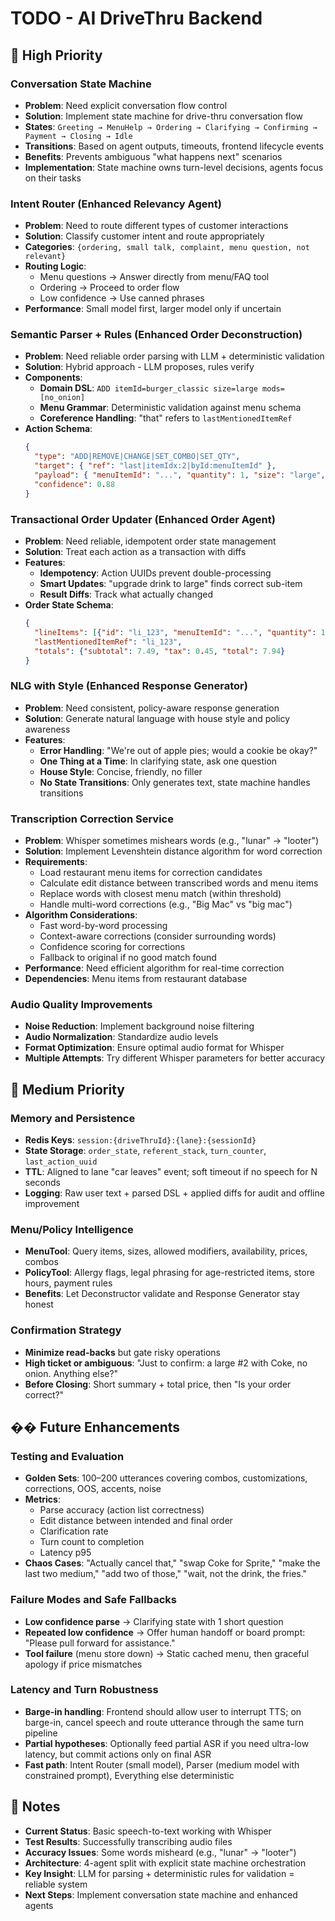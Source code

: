 # TODO - AI DriveThru Backend

## 🎯 **High Priority**

### **Conversation State Machine**
- **Problem**: Need explicit conversation flow control
- **Solution**: Implement state machine for drive-thru conversation flow
- **States**: `Greeting → MenuHelp → Ordering → Clarifying → Confirming → Payment → Closing → Idle`
- **Transitions**: Based on agent outputs, timeouts, frontend lifecycle events
- **Benefits**: Prevents ambiguous "what happens next" scenarios
- **Implementation**: State machine owns turn-level decisions, agents focus on their tasks

### **Intent Router (Enhanced Relevancy Agent)**
- **Problem**: Need to route different types of customer interactions
- **Solution**: Classify customer intent and route appropriately
- **Categories**: `{ordering, small talk, complaint, menu question, not relevant}`
- **Routing Logic**:
  - Menu questions → Answer directly from menu/FAQ tool
  - Ordering → Proceed to order flow
  - Low confidence → Use canned phrases
- **Performance**: Small model first, larger model only if uncertain

### **Semantic Parser + Rules (Enhanced Order Deconstruction)**
- **Problem**: Need reliable order parsing with LLM + deterministic validation
- **Solution**: Hybrid approach - LLM proposes, rules verify
- **Components**:
  - **Domain DSL**: `ADD itemId=burger_classic size=large mods=[no_onion]`
  - **Menu Grammar**: Deterministic validation against menu schema
  - **Coreference Handling**: "that" refers to `lastMentionedItemRef`
- **Action Schema**:
  ```json
  {
    "type": "ADD|REMOVE|CHANGE|SET_COMBO|SET_QTY",
    "target": { "ref": "last|itemIdx:2|byId:menuItemId" },
    "payload": { "menuItemId": "...", "quantity": 1, "size": "large", "modifiers": [...] },
    "confidence": 0.88
  }
  ```

### **Transactional Order Updater (Enhanced Order Agent)**
- **Problem**: Need reliable, idempotent order state management
- **Solution**: Treat each action as a transaction with diffs
- **Features**:
  - **Idempotency**: Action UUIDs prevent double-processing
  - **Smart Updates**: "upgrade drink to large" finds correct sub-item
  - **Result Diffs**: Track what actually changed
- **Order State Schema**:
  ```json
  {
    "lineItems": [{"id": "li_123", "menuItemId": "...", "quantity": 1, "size": "medium", "modifiers": [...]}],
    "lastMentionedItemRef": "li_123",
    "totals": {"subtotal": 7.49, "tax": 0.45, "total": 7.94}
  }
  ```

### **NLG with Style (Enhanced Response Generator)**
- **Problem**: Need consistent, policy-aware response generation
- **Solution**: Generate natural language with house style and policy awareness
- **Features**:
  - **Error Handling**: "We're out of apple pies; would a cookie be okay?"
  - **One Thing at a Time**: In clarifying state, ask one question
  - **House Style**: Concise, friendly, no filler
  - **No State Transitions**: Only generates text, state machine handles transitions

### **Transcription Correction Service**
- **Problem**: Whisper sometimes mishears words (e.g., "lunar" → "looter")
- **Solution**: Implement Levenshtein distance algorithm for word correction
- **Requirements**:
  - Load restaurant menu items for correction candidates
  - Calculate edit distance between transcribed words and menu items
  - Replace words with closest menu match (within threshold)
  - Handle multi-word corrections (e.g., "Big Mac" vs "big mac")
- **Algorithm Considerations**:
  - Fast word-by-word processing
  - Context-aware corrections (consider surrounding words)
  - Confidence scoring for corrections
  - Fallback to original if no good match found
- **Performance**: Need efficient algorithm for real-time correction
- **Dependencies**: Menu items from restaurant database

### **Audio Quality Improvements**
- **Noise Reduction**: Implement background noise filtering
- **Audio Normalization**: Standardize audio levels
- **Format Optimization**: Ensure optimal audio format for Whisper
- **Multiple Attempts**: Try different Whisper parameters for better accuracy

## 🔧 **Medium Priority**

### **Memory and Persistence**
- **Redis Keys**: `session:{driveThruId}:{lane}:{sessionId}`
- **State Storage**: `order_state`, `referent_stack`, `turn_counter`, `last_action_uuid`
- **TTL**: Aligned to lane "car leaves" event; soft timeout if no speech for N seconds
- **Logging**: Raw user text + parsed DSL + applied diffs for audit and offline improvement

### **Menu/Policy Intelligence**
- **MenuTool**: Query items, sizes, allowed modifiers, availability, prices, combos
- **PolicyTool**: Allergy flags, legal phrasing for age-restricted items, store hours, payment rules
- **Benefits**: Let Deconstructor validate and Response Generator stay honest

### **Confirmation Strategy**
- **Minimize read-backs** but gate risky operations
- **High ticket or ambiguous**: "Just to confirm: a large #2 with Coke, no onion. Anything else?"
- **Before Closing**: Short summary + total price, then "Is your order correct?"

## �� **Future Enhancements**

### **Testing and Evaluation**
- **Golden Sets**: 100–200 utterances covering combos, customizations, corrections, OOS, accents, noise
- **Metrics**:
  - Parse accuracy (action list correctness)
  - Edit distance between intended and final order
  - Clarification rate
  - Turn count to completion
  - Latency p95
- **Chaos Cases**: "Actually cancel that," "swap Coke for Sprite," "make the last two medium," "add two of those," "wait, not the drink, the fries."

### **Failure Modes and Safe Fallbacks**
- **Low confidence parse** → Clarifying state with 1 short question
- **Repeated low confidence** → Offer human handoff or board prompt: "Please pull forward for assistance."
- **Tool failure** (menu store down) → Static cached menu, then graceful apology if price mismatches

### **Latency and Turn Robustness**
- **Barge-in handling**: Frontend should allow user to interrupt TTS; on barge-in, cancel speech and route utterance through the same turn pipeline
- **Partial hypotheses**: Optionally feed partial ASR if you need ultra-low latency, but commit actions only on final ASR
- **Fast path**: Intent Router (small model), Parser (medium model with constrained prompt), Everything else deterministic

## 📝 **Notes**

- **Current Status**: Basic speech-to-text working with Whisper
- **Test Results**: Successfully transcribing audio files
- **Accuracy Issues**: Some words misheard (e.g., "lunar" → "looter")
- **Architecture**: 4-agent split with explicit state machine orchestration
- **Key Insight**: LLM for parsing + deterministic rules for validation = reliable system
- **Next Steps**: Implement conversation state machine and enhanced agents